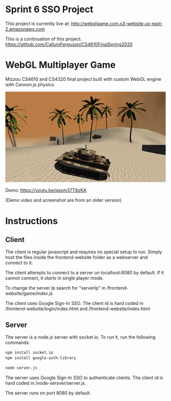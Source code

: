 # Sprint 6 SSO Project

This project is currently live at: http://webglgame.com.s3-website.us-east-2.amazonaws.com

This is a continuation of this project:
https://github.com/CallumFerguson/CS4610FinalSpring2020

# WebGL Multiplayer Game

Mizzou CS4610 and CS4320 final project built with custom WebGL engine with Cannon.js physics.

![Screen Shot](screen_shot.png "Screen Shot")

Demo: https://youtu.be/qxom37T8zKA

(Demo video and screenshot are from an older version)

# Instructions

## Client

The client is regular javascript and requires no special setup to run. Simply host the files inside the frontend-website folder as a webserver and connect to it.

The client attempts to connect to a server on localhost:8080 by default. If it cannot connect, it starts in single player mode.

To change the server Ip search for "serverIp" in /frontend-website/game/index.js

The client uses Google Sign-In SSO. The client id is hard coded in /frontend-website/login/index.html and /frontend-website/index.html

## Server

The server is a node.js server with socket.io. To run it, run the following commands:

```sh
npm install socket.io
npm install google-auth-library
```

```sh
node server.js
```

The server uses Google Sign-In SSO to authenticate clients. The client id is hard coded in /node-sersver/server.js.

The server runs on port 8080 by default.